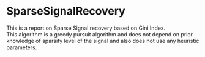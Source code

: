 # SparseSignalRecovery

This is a report on Sparse Signal recovery based on Gini Index.  
This algorithm is a greedy pursuit algorithm and does not depend on prior knowledge of sparsity level of the signal and also does not use any
heuristic parameters.
